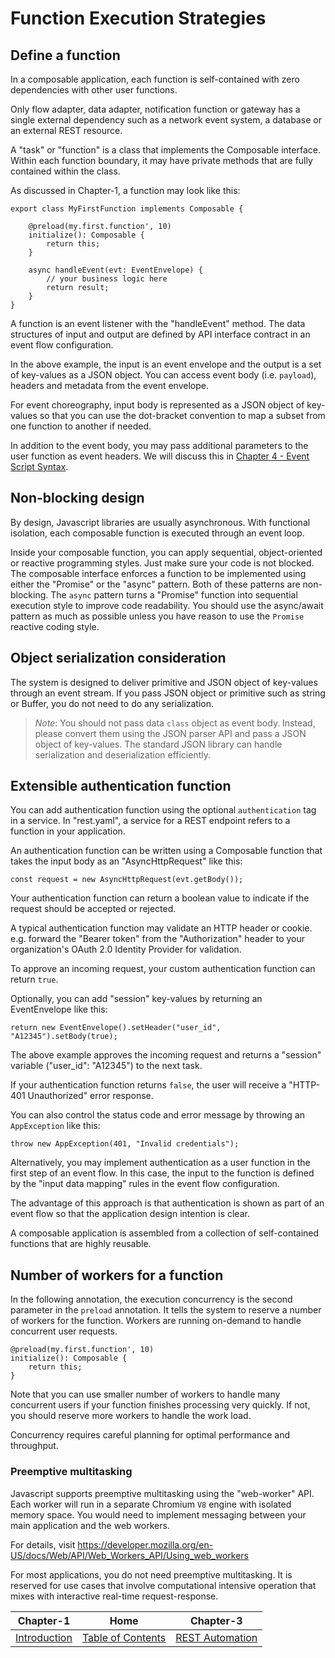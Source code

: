 # Function Execution Strategies

## Define a function

In a composable application, each function is self-contained with zero dependencies with other user functions.

Only flow adapter, data adapter, notification function or gateway has a single external dependency such as
a network event system, a database or an external REST resource.

A "task" or "function" is a class that implements the Composable interface. Within each function boundary, 
it may have private methods that are fully contained within the class.

As discussed in Chapter-1, a function may look like this:

```shell
export class MyFirstFunction implements Composable {

    @preload(my.first.function', 10)
    initialize(): Composable {
        return this;
    }

    async handleEvent(evt: EventEnvelope) {
        // your business logic here
        return result;
    }
}
```

A function is an event listener with the "handleEvent" method. The data structures of input and output are defined
by API interface contract in an event flow configuration.

In the above example, the input is an event envelope and the output is a set of key-values as a JSON object.
You can access event body (i.e. `payload`), headers and metadata from the event envelope.

For event choreography, input body is represented as a JSON object of key-values so that you can use the dot-bracket
convention to map a subset from one function to another if needed.

In addition to the event body, you may pass additional parameters to the user function as event headers.
We will discuss this in [Chapter 4 - Event Script Syntax](CHAPTER-4.md).

## Non-blocking design

By design, Javascript libraries are usually asynchronous. With functional isolation, each composable function is
executed through an event loop.

Inside your composable function, you can apply sequential, object-oriented or reactive programming styles.
Just make sure your code is not blocked. The composable interface enforces a function to be implemented using
either the "Promise" or the "async" pattern. Both of these patterns are non-blocking. The `async` pattern turns
a "Promise" function into sequential execution style to improve code readability. You should use the async/await
pattern as much as possible unless you have reason to use the `Promise` reactive coding style.

## Object serialization consideration

The system is designed to deliver primitive and JSON object of key-values through an event stream. If you pass
JSON object or primitive such as string or Buffer, you do not need to do any serialization.

> *Note*: You should not pass data `class` object as event body. Instead, please convert them using the JSON parser
  API and pass a JSON object of key-values. The standard JSON library can handle serialization and deserialization
  efficiently.

## Extensible authentication function

You can add authentication function using the optional `authentication` tag in a service. In "rest.yaml", a service
for a REST endpoint refers to a function in your application.

An authentication function can be written using a Composable function that takes the input body as an
"AsyncHttpRequest" like this:

```shell
const request = new AsyncHttpRequest(evt.getBody());
```

Your authentication function can return a boolean value to indicate if the request
should be accepted or rejected.

A typical authentication function may validate an HTTP header or cookie. e.g. forward the "Bearer token" from the
"Authorization" header to your organization's OAuth 2.0 Identity Provider for validation.

To approve an incoming request, your custom authentication function can return `true`.

Optionally, you can add "session" key-values by returning an EventEnvelope like this:

```shell
return new EventEnvelope().setHeader("user_id", "A12345").setBody(true);
```

The above example approves the incoming request and returns a "session" variable ("user_id": "A12345") to the
next task.

If your authentication function returns `false`, the user will receive a "HTTP-401 Unauthorized" error response.

You can also control the status code and error message by throwing an `AppException` like this:

```shell
throw new AppException(401, "Invalid credentials");
```

Alternatively, you may implement authentication as a user function in the first step of an event flow. In this case,
the input to the function is defined by the "input data mapping" rules in the event flow configuration.

The advantage of this approach is that authentication is shown as part of an event flow so that the application design
intention is clear.

A composable application is assembled from a collection of self-contained functions that are highly reusable.

## Number of workers for a function

In the following annotation, the execution concurrency is the second parameter in the `preload` annotation.
It tells the system to reserve a number of workers for the function. Workers are running on-demand to handle
concurrent user requests.

```shell
@preload(my.first.function', 10)
initialize(): Composable {
    return this;
}
```

Note that you can use smaller number of workers to handle many concurrent users if your function finishes
processing very quickly. If not, you should reserve more workers to handle the work load.

Concurrency requires careful planning for optimal performance and throughput.

### Preemptive multitasking

Javascript supports preemptive multitasking using the "web-worker" API. Each worker will run in a separate
Chromium `V8` engine with isolated memory space. You would need to implement messaging between your main application
and the web workers.

For details, visit https://developer.mozilla.org/en-US/docs/Web/API/Web_Workers_API/Using_web_workers

For most applications, you do not need preemptive multitasking. It is reserved for use cases that involve 
computational intensive operation that mixes with interactive real-time request-response.
<br/>

|          Chapter-1           |                   Home                    |            Chapter-3            |
|:----------------------------:|:-----------------------------------------:|:-------------------------------:|
| [Introduction](CHAPTER-1.md) | [Table of Contents](TABLE-OF-CONTENTS.md) | [REST Automation](CHAPTER-3.md) |
